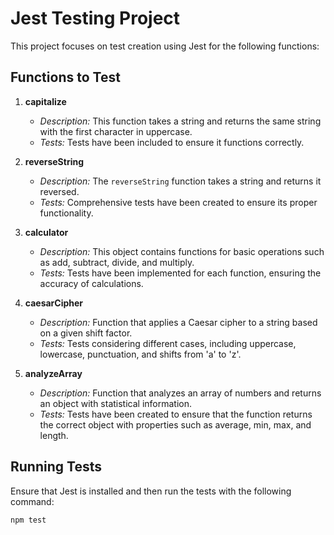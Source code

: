 # Jest Testing Project

This project focuses on test creation using Jest for the following functions:

## Functions to Test

1. **capitalize**
   - *Description:* This function takes a string and returns the same string with the first character in uppercase.
   - *Tests:* Tests have been included to ensure it functions correctly.

2. **reverseString**
   - *Description:* The `reverseString` function takes a string and returns it reversed.
   - *Tests:* Comprehensive tests have been created to ensure its proper functionality.

3. **calculator**
   - *Description:* This object contains functions for basic operations such as add, subtract, divide, and multiply.
   - *Tests:* Tests have been implemented for each function, ensuring the accuracy of calculations.

4. **caesarCipher**
   - *Description:* Function that applies a Caesar cipher to a string based on a given shift factor.
   - *Tests:* Tests considering different cases, including uppercase, lowercase, punctuation, and shifts from 'a' to 'z'.

5. **analyzeArray**
   - *Description:* Function that analyzes an array of numbers and returns an object with statistical information.
   - *Tests:* Tests have been created to ensure that the function returns the correct object with properties such as average, min, max, and length.

## Running Tests

Ensure that Jest is installed and then run the tests with the following command:

```bash
npm test
